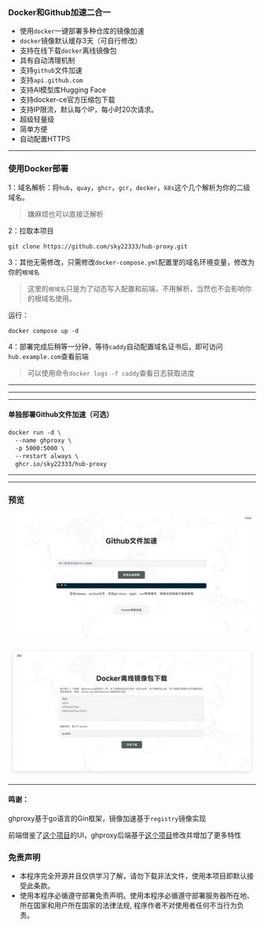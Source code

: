 ### Docker和Github加速二合一

- 使用`docker`一键部署多种仓库的镜像加速
- `docker`镜像默认缓存3天（可自行修改）
- 支持在线下载`docker`离线镜像包
- 具有自动清理机制
- 支持`github`文件加速
- 支持`api.github.com`
- 支持Al模型库Hugging Face
- 支持docker-ce官方压缩包下载
- 支持IP限流，默认每个IP，每小时20次请求。
- 超级轻量级
- 简单方便
- 自动配置HTTPS

---

### 使用Docker部署

1：域名解析：将`hub`，`quay`，`ghcr`，`gcr`，`docker`，`k8s`这个几个解析为你的二级域名。

> 嫌麻烦也可以直接泛解析


2：拉取本项目
```
git clone https://github.com/sky22333/hub-proxy.git
```


3：其他无需修改，只需修改`docker-compose.yml`配置里的域名环境变量，修改为你的`根域名`

> 这里的`根域名`只是为了动态写入配置和前端，不用解析，当然也不会影响你的根域名使用。

运行：
```
docker compose up -d
```

4：部署完成后稍等一分钟，等待`caddy`自动配置域名证书后，即可访问`hub.example.com`查看前端

> 可以使用命令`docker logs -f caddy`查看日志获取进度



---
---
---

#### 单独部署Github文件加速（可选）
```
docker run -d \
  --name ghproxy \
  -p 5000:5000 \
  --restart always \
  ghcr.io/sky22333/hub-proxy
```

---
---

### 预览

![预览](./.github/workflows/gh.jpg)

![预览](./.github/workflows/docker.jpg)


---

#### 鸣谢：

ghproxy基于go语言的Gin框架，镜像加速基于`registry`镜像实现

前端借鉴了[这个项目](https://github.com/WJQSERVER-STUDIO/ghproxy)的UI，ghproxy后端基于[这个项目](https://github.com/moeyy01/gh-proxy-go)修改并增加了更多特性



### 免责声明

* 本程序完全开源并且仅供学习了解，请勿下载非法文件，使用本项目即默认接受此条款。
* 使用本程序必循遵守部署免责声明。使用本程序必循遵守部署服务器所在地、所在国家和用户所在国家的法律法规, 程序作者不对使用者任何不当行为负责。
